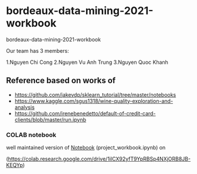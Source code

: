 # bordeaux-data-mining-2021-workbook
bordeaux-data-mining-2021-workbook

Our team has 3 members:

1.Nguyen Chi Cong
2.Nguyen Vu Anh Trung
3.Nguyen Quoc Khanh

## Reference based on works of

- https://github.com/jakevdp/sklearn_tutorial/tree/master/notebooks
- https://www.kaggle.com/sgus1318/wine-quality-exploration-and-analysis
- https://github.com/irenebenedetto/default-of-credit-card-clients/blob/master/run.ipynb


### COLAB notebook

well maintained version of [Notebook](https://colab.research.google.com/drive/1ilCX92yfT9YpRBSp4NXjORB8JB-KEQYp)
(project_workbook.ipynb) on

(https://colab.research.google.com/drive/1ilCX92yfT9YpRBSp4NXjORB8JB-KEQYp)
